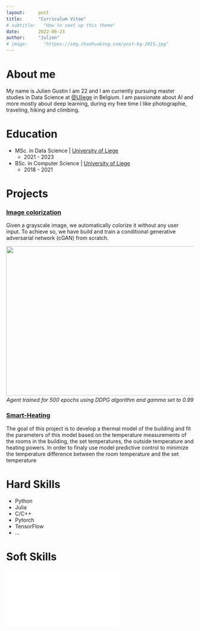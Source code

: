 ```yaml
---
layout:     post
title:      "Curriculum Vitae"
# subtitle:   "How to seet up this theme"
date:       2022-06-23
author:     "Julien"
# image:      "httpes://img.zhaohuabing.com/post-bg-2015.jpg"
---
```


# About me

My name is Julien Gustin I am 22 and I am currently pursuing master studies in Data Science at [@Uliege](https://www.uliege.be/cms/c_8699436/en/portail-uliege) in Belgium. I am passionate about AI and more mostly about deep learning, during my free time I like photographie, traveling, hiking and climbing. 

# Education

- MSc. in Data Science | [University of Liege](https://www.uliege.be/cms/c_8699436/en/portail-uliege)
  - 2021 - 2023
- BSc. in Computer Science | [University of Liege](https://www.uliege.be/cms/c_8699436/en/portail-uliege)
  - 2018 - 2021

# Projects

### [Image colorization](https://github.com/Julien-Gustin/Image-Colorization)

Given a grayscale image, we automatically colorize it without any user input. To achieve so, we have build and train a conditional generative adversarial network (cGAN) from scratch.


<p align="center">
    <img src="https://github.com/Julien-Gustin/RL-INFO8003/blob/master/gif/optimal_policy.gif" width="600" height="400" />
    <br>
    <em>Agent trained for 500 epochs using DDPG algorithm and gamma set to 0.99</em>
</p>

### [Smart-Heating](https://github.com/Julien-Gustin/Smart-heating)

The goal of this project is to develop a thermal model of the building and fit the parameters of this model based on the temperature measurements of the rooms in the building, the set temperatures, the outside temperature and heating powers. In order to finaly use model predictive control to minimize the temperature difference between the room temperature and the set temperature


# Hard Skills
- Python
- Julia
- C/C++
- Pytorch
- TensorFlow
- ...

# Soft Skills 

![CV](../../static/img/Julien_Gustin_CV.pdf)